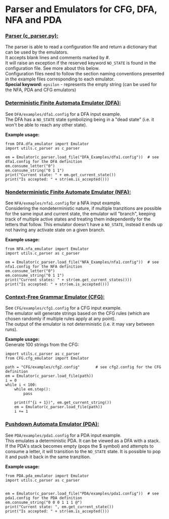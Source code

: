 # Parser and Emulators for CFG, DFA, NFA and PDA
### <ins>Parser (c_parser.py):</ins>
The parser is able to read a configuration file and return a dictionary that can be used by the emulators.      
It accepts blank lines and comments marked by #.        
It will raise an exception if the reserved keyword `NO_STATE` is found in the configuration file. See more about this below.          
Configuration files need to follow the section naming conventions presented in the example files corresponding to each emulator.        
__Special keyword:__ `epsilon` - represents the empty string (can be used for the NFA, PDA and CFG emulators)       
### <ins>Deterministic Finite Automata Emulator (DFA):</ins>       
See `DFA/examples/dfa1.config` for a DFA input example.       
The DFA has a `NO_STATE` state symbolizing being in a "dead state" (i.e. it won't be able to reach any other state).      

__Example usage:__      
```
from DFA.dfa_emulator import Emulator
import utils.c_parser as c_parser

em = Emulator(c_parser.load_file("DFA_Examples/dfa1.config"))  # see dfa1.config for the DFA definition
em.consume_letter("0")
em.consume_string("0 1 1")
print("Current state: " + em.get_current_state())
print("Is accepted: " + str(em.is_accepted()))
```

### <ins>Nondeterministic Finite Automate Emulator (NFA):</ins>        
See `NFA/exmaples/nfa1.config` for a NFA input example.       
Considering the nondeterministic nature, if multiple tranzitions are possible for the same input and current state, the emulator will "branch", keeping track of multiple active states and treating them independently for the letters that follow.
This emulator doesn't have a `NO_STATE`, instead it ends up not having any activate state on a given branch.      

__Example usage:__

```
from NFA.nfa_emulator import Emulator
import utils.c_parser as c_parser

em = Emulator(c_parser.load_file("NFA_Examples/nfa1.config"))  # see nfa1.config for the NFA definition
em.consume_letter("0")
em.consume_string("0 1 1")
print("Current states: " + str(em.get_current_states()))
print("Is accepted: " + str(em.is_accepted()))
```

### <ins>Context-Free Grammar Emulator (CFG):</ins>        
See `CFG/examples/cfg1.config` for a CFG input example.         
The emulator will generate strings based on the CFG rules (which are chosen randomly if multiple rules apply at any point).     
The output of the emulator is not deterministic (i.e. it may vary between runs).

__Example usage:__    
Generate 100 strings from the CFG:      

```
import utils.c_parser as c_parser
from CFG.cfg_emulator import Emulator

path = "CFG/examples/cfg2.config"       # see cfg2.config for the CFG definition
em = Emulator(c_parser.load_file(path))
i = 0
while i < 100:
    while em.step():
        pass

    print(f"{i + 1})", em.get_current_string())
    em = Emulator(c_parser.load_file(path))
    i += 1
```

### <ins>Pushdown Automata Emulator (PDA):</ins>
See `PDA/examples/pda1.config` for a PDA input example.       
This emulates a deterministic PDA. It can be viewed as a DFA with a stack.      
If the PDA's stack becomes empty (pops the $ symbol) and attempts to consume a letter, it will transition to the `NO_STATE` state. It is possible to pop it and push it back in the same tranzition.      

__Example usage:__    

```
from PDA.pda_emulator import Emulator
import utils.c_parser as c_parser


em = Emulator(c_parser.load_file("PDA/examples/pda1.config"))  # see pda1.config for the PDA definition
em.consume_string("0 0 0 1 1 1 @")
print("Current state: ", em.get_current_state())
print("Is accepted: " + str(em.is_accepted()))
```
